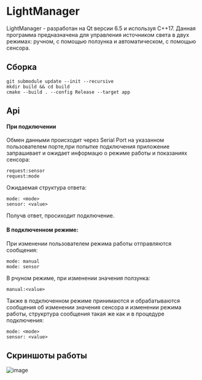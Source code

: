 # LightManager
LightManager - разработан на Qt версии 6.5 и используя C++17.  Данная программа предназначена для управления источником света в двух режимах: ручном, с помощью ползунка и автоматическом, с помощью сенсора.
## Сборка
```
git submodule update --init --recursive
mkdir build && cd build
cmake --build . --config Release --target app
```
## Api
#### При подключении
Обмен данными происходит через Serial Port на указанном пользователем порте,при попытке подключения приложение запрашивает и ожидает информацю о режиме работы и показаниях сенсора:
```
request:sensor
request:mode
```
Ожидаемая структура ответа:
```
mode: <mode>
sensor: <value>
```
Получв ответ, просиходит подключение.
#### В подключенном режиме:
При изменении пользователем режима работы отправляются сообщения:
```
mode: manual
mode: sensor
```
В рчуном режиме, при изменении значения ползунка:
```
manual:<value>
```
Также в подключенном режиме принимаются и обрабатываются сообщения об изменении значения сенсора и изменении режима работы, струкртура сообщения такая же как и в процедуре подключения: 
```
mode: <mode>
sensor: <value>
```
## Скриншоты работы
![image](https://github.com/user-attachments/assets/0ec32107-dc49-4e7c-921f-f8870ff3b427)

